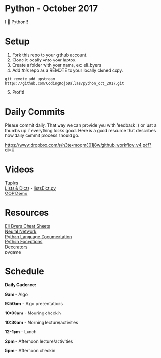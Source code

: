 Python - October 2017
====================
I :snake: Python!!

# Setup
 1. Fork this repo to your github account.
 2. Clone it locally onto your laptop.
 3. Create a folder with your name, ex: eli_byers
 4. Add *this* repo as a REMOTE to your locally cloned copy.
 ```
 git remote add upstream https://github.com/CodingDojoDallas/python_oct_2017.git
 ```
 5. Profit!
 
# Daily Commits

Please commit daily. That way we can provide you with feedback :) or just a thumbs up if everything looks good. Here is a good resource that describes how daily commit process should go.

https://www.dropbox.com/s/h3texmoqm801j8w/github_workflow_v4.pdf?dl=0

# Videos
[Tuples](https://youtu.be/4gZ9j7Sa41A)<br>
[Lists & Dicts]() \- [listsDict.py](files/listDict.py)<br>
[OOP Demo](https://youtu.be/jPTmGJghqqU)


# Resources
[Eli Byers Cheat Sheets](https://github.com/eli-byers/Cheat_Sheets)<br>
[Neural Network](https://medium.com/technology-invention-and-more/how-to-build-a-simple-neural-network-in-9-lines-of-python-code-cc8f23647ca1)<br>
[Python Language Documentation](https://docs.python.org/2/reference/index.html) <br>
[Python Exceptions](https://docs.python.org/2/library/exceptions.html)<br>
[Decorators](https://wiki.python.org/moin/PythonDecorators)<br>
[pygame](https://www.pygame.org/)<br>

# Schedule

**Daily Cadence:**

**9am** - Algo

**9:50am** - Algo presentations

**10:00am** - Mouring checkin

**10:30am** - Morning lecture/activities

**12-1pm** - Lunch

**2pm** - Afternoon lecture/activities

**5pm** - Afternoon checkin
